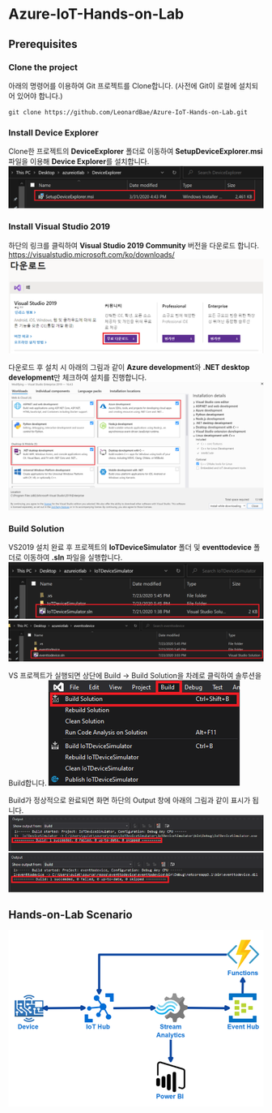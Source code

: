# Azure-IoT-Hands-on-Lab


## Prerequisites
### Clone the project
아래의 명령어를 이용하여 Git 프로젝트를 Clone합니다.
(사전에 Git이 로컬에 설치되어 있어야 합니다.)
```Shell
git clone https://github.com/LeonardBae/Azure-IoT-Hands-on-Lab.git
```

### Install Device Explorer
Clone한 프로젝트의 **DeviceExplorer** 폴더로 이동하여 **SetupDeviceExplorer.msi**파일을 이용해 **Device Explorer**를 설치합니다.
![alt text](https://github.com/LeonardBae/Azure-IoT-Hands-on-Lab/blob/master/Contents/DeviceExplorer.PNG)

### Install Visual Studio 2019
하단의 링크를 클릭하여 **Visual Studio 2019 Community** 버전을 다운로드 합니다.
https://visualstudio.microsoft.com/ko/downloads/
![alt text](https://github.com/LeonardBae/Azure-IoT-Hands-on-Lab/blob/master/Contents/VS2019_6.PNG)

다운로드 후 설치 시 아래의 그림과 같이 **Azure development**와 **.NET desktop development**만 체크하여 설치를 진행합니다.
![alt text](https://github.com/LeonardBae/Azure-IoT-Hands-on-Lab/blob/master/Contents/VS2019.PNG)

### Build Solution
VS2019 설치 완료 후 프로젝트의 **IoTDeviceSimulator** 폴더 및 **eventtodevice** 폴더로 이동하여 **.sln** 파일을 실행합니다.
![alt text](https://github.com/LeonardBae/Azure-IoT-Hands-on-Lab/blob/master/Contents/VS2019_2.PNG)
![alt text](https://github.com/LeonardBae/Azure-IoT-Hands-on-Lab/blob/master/Contents/VS2019_3.PNG)

VS 프로젝트가 실행되면 상단에 Build -> Build Solution을 차례로 클릭하여 솔루션을 Build합니다.
![alt text](https://github.com/LeonardBae/Azure-IoT-Hands-on-Lab/blob/master/Contents/VS2019_1.PNG)

Build가 정상적으로 완료되면 화면 하단의 Output 창에 아래의 그림과 같이 표시가 됩니다.
![alt text](https://github.com/LeonardBae/Azure-IoT-Hands-on-Lab/blob/master/Contents/VS2019_4.PNG)
![alt text](https://github.com/LeonardBae/Azure-IoT-Hands-on-Lab/blob/master/Contents/VS2019_5.PNG)

## Hands-on-Lab Scenario
![alt text](https://github.com/LeonardBae/Azure-IoT-Hands-on-Lab/blob/master/Contents/HoL_Scenario.png)
